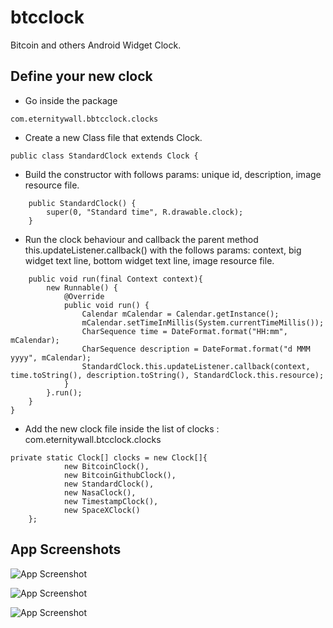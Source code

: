 # btcclock
Bitcoin and others Android Widget Clock.

## Define your new clock
* Go inside the package
```
com.eternitywall.bbtcclock.clocks
```
* Create a new Class file that extends Clock.
```
public class StandardClock extends Clock {
```
* Build the constructor with follows params: unique id, description, image resource file.
```
    public StandardClock() {
        super(0, "Standard time", R.drawable.clock);
    }
```
* Run the clock behaviour and callback the parent method this.updateListener.callback() with the follows params: context, big widget text line, bottom widget text line, image resource file.
```
    public void run(final Context context){
        new Runnable() {
            @Override
            public void run() {
                Calendar mCalendar = Calendar.getInstance();
                mCalendar.setTimeInMillis(System.currentTimeMillis());
                CharSequence time = DateFormat.format("HH:mm", mCalendar);
                CharSequence description = DateFormat.format("d MMM yyyy", mCalendar);
                StandardClock.this.updateListener.callback(context, time.toString(), description.toString(), StandardClock.this.resource);
            }
        }.run();
    }
}
```
* Add the new clock file inside the list of clocks : com.eternitywall.btcclock.clocks
```
private static Clock[] clocks = new Clock[]{
            new BitcoinClock(),
            new BitcoinGithubClock(),
            new StandardClock(),
            new NasaClock(),
            new TimestampClock(),
            new SpaceXClock()
    };
```

## App Screenshots
![App Screenshot](https://raw.githubusercontent.com/lvaccaro/btcclock/master/resources/Screenshot_1507141470.png)

![App Screenshot](https://raw.githubusercontent.com/lvaccaro/btcclock/master/resources/Screenshot_1507141483.png)

![App Screenshot](https://raw.githubusercontent.com/lvaccaro/btcclock/master/resources/Screenshot_1507141494.png)
